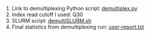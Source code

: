 1. Link to demultiplexing Python script: [demultiplex.py](./demultiplex.py)
2. Index read cutoff I used: Q30
3. SLURM script: [demultiSLURM.sh](./demultiSLURM.sh)
4. Final statistics from demultiplexing run: [user-report.txt](./user-report.txt)
